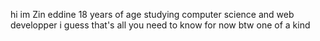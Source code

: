 hi im Zin eddine 
18 years of age 
studying computer science 
and web developper 
i guess that's all you need to know for now 
btw one of a kind

<!---
ZinEddinee/ZinEddinee is a ✨ special ✨ repository because its `README.md` (this file) appears on your GitHub profile.
You can click the Preview link to take a look at your changes.
--->
